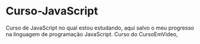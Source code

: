 # Curso-JavaScript
 Curso de JavaScript no qual estou estudando, aqui salvo o meu progresso na linguagem de programação JavaScript. Curso do CursoEmVideo,
